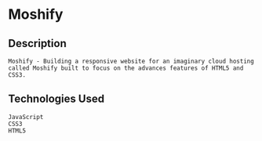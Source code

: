 # Moshify
## Description
    Moshify - Building a responsive website for an imaginary cloud hosting called Moshify built to focus on the advances features of HTML5 and CSS3.
    
## Technologies Used
    JavaScript
    CSS3
    HTML5

